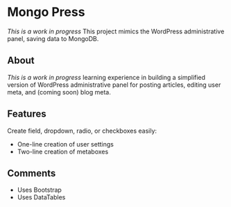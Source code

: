# Mongo Press

*This is a work in progress* This project mimics the WordPress administrative panel, saving data to MongoDB.

## About

*This is a work in progress* learning experience in building a simplified version of WordPress administrative panel for posting articles, editing user meta, and (coming soon) blog meta.

## Features

Create field, dropdown, radio, or checkboxes easily:

- One-line creation of user settings
- Two-line creation of metaboxes

## Comments

- Uses Bootstrap
- Uses DataTables
